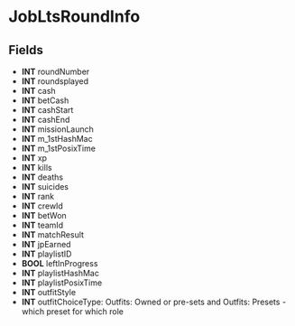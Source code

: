 # JobLtsRoundInfo

## Fields
* **INT** roundNumber
* **INT** roundsplayed
* **INT** cash
* **INT** betCash
* **INT** cashStart
* **INT** cashEnd
* **INT** missionLaunch
* **INT** m_1stHashMac
* **INT** m_1stPosixTime
* **INT** xp
* **INT** kills
* **INT** deaths
* **INT** suicides
* **INT** rank
* **INT** crewId
* **INT** betWon
* **INT** teamId
* **INT** matchResult
* **INT** jpEarned
* **INT** playlistID
* **BOOL** leftInProgress
* **INT** playlistHashMac
* **INT** playlistPosixTime
* **INT** outfitStyle
* **INT** outfitChoiceType: Outfits: Owned or pre-sets and Outfits: Presets - which preset for which role